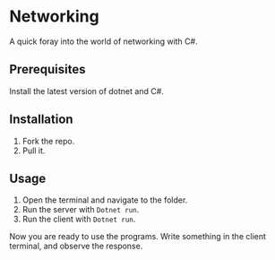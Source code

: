 # Networking

A quick foray into the world of networking with C#.

## Prerequisites

Install the latest version of dotnet and C#.

## Installation

1. Fork the repo.
2. Pull it.

## Usage

1. Open the terminal and navigate to the folder.
2. Run the server with ```Dotnet run```.
3. Run the client with ```Dotnet run```.

Now you are ready to use the programs. Write something in the client terminal, and observe the response.
